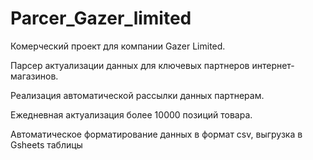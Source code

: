 # Parcer_Gazer_limited
Комерческий проект для компании Gazer Limited.

Парсер актуализации данных для ключевых партнеров интернет-магазинов.

Реализация автоматической рассылки данных партнерам.

Ежедневная актуализация более 10000 позиций товара.

Автоматическое форматирование данных в формат csv, выгрузка в Gsheets таблицы
